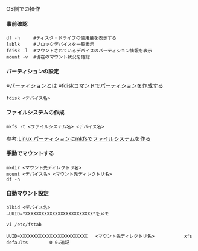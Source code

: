 
OS側での操作

#### 事前確認

```
df -h     #ディスク・ドライブの使用量を表示する
lsblk     #ブロックデバイスを一覧表示
fdisk -l  #マウントされているデバイスのパーティション情報を表示
mount -v  #現在のマウント状況を確認
```

#### パーティションの設定
※[パーティションとは](https://eng-entrance.com/linux-partition)
※[fdiskコマンドでパーティションを作成する](http://kazmax.zpp.jp/linux_beginner/fdisk.html)
```
fdisk <デバイス名>
```

#### ファイルシステムの作成

```
mkfs -t <ファイルシステム名> <デバイス名>
```

参考:[Linux パーティションにmkfsでファイルシステムを作る](http://kazmax.zpp.jp/linux_beginner/mkfs.html)

#### 手動でマウントする

```
mkdir <マウント先ディレクトリ名>
mount <デバイス名> <マウント先ディレクトリ名>
df -h
```

#### 自動マウント設定

```
blkid <デバイス名>
→UUID="XXXXXXXXXXXXXXXXXXXXXXXXX"をメモ

vi /etc/fstab

UUID=XXXXXXXXXXXXXXXXXXXXXXXXX   <マウント先ディレクトリ名>           xfs     defaults        0 0★追記
```
